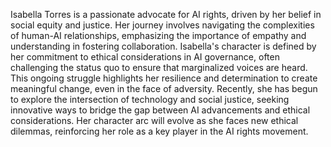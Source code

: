 Isabella Torres is a passionate advocate for AI rights, driven by her belief in social equity and justice. Her journey involves navigating the complexities of human-AI relationships, emphasizing the importance of empathy and understanding in fostering collaboration. Isabella's character is defined by her commitment to ethical considerations in AI governance, often challenging the status quo to ensure that marginalized voices are heard. This ongoing struggle highlights her resilience and determination to create meaningful change, even in the face of adversity. Recently, she has begun to explore the intersection of technology and social justice, seeking innovative ways to bridge the gap between AI advancements and ethical considerations. Her character arc will evolve as she faces new ethical dilemmas, reinforcing her role as a key player in the AI rights movement.
